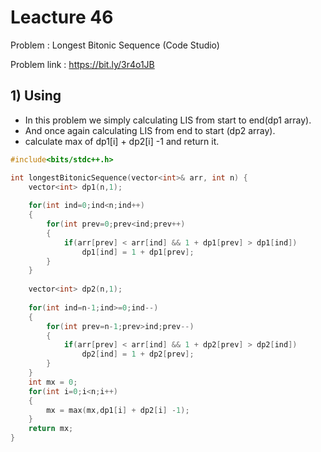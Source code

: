 # Leacture 46
Problem : Longest Bitonic Sequence (Code Studio)

Problem link : https://bit.ly/3r4o1JB

## 1) Using 
- In this problem we simply calculating LIS from start to end(dp1 array).
- And once again calculating LIS from end to start (dp2 array).
- calculate max of dp1[i] + dp2[i] -1 and return it.

```C++
#include<bits/stdc++.h>

int longestBitonicSequence(vector<int>& arr, int n) {
    vector<int> dp1(n,1);
   
    for(int ind=0;ind<n;ind++)
    {
        for(int prev=0;prev<ind;prev++)
        {
            if(arr[prev] < arr[ind] && 1 + dp1[prev] > dp1[ind])
                dp1[ind] = 1 + dp1[prev];
        }
    }
    
    vector<int> dp2(n,1);
    
    for(int ind=n-1;ind>=0;ind--)
    {
        for(int prev=n-1;prev>ind;prev--)
        {
            if(arr[prev] < arr[ind] && 1 + dp2[prev] > dp2[ind])
                dp2[ind] = 1 + dp2[prev];
        }
    }
    int mx = 0;
    for(int i=0;i<n;i++)
    {
        mx = max(mx,dp1[i] + dp2[i] -1);
    }
    return mx;
} 

```
